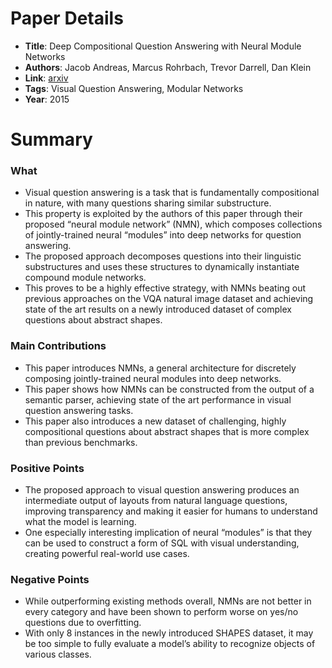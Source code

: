 # Paper Details

* **Title**: Deep Compositional Question Answering with Neural Module Networks
* **Authors**: Jacob Andreas, Marcus Rohrbach, Trevor Darrell, Dan Klein
* **Link**: [arxiv](https://arxiv.org/pdf/1511.02799.pdf)
* **Tags**: Visual Question Answering, Modular Networks
* **Year**: 2015

# Summary

### What
* Visual question answering is a task that is fundamentally compositional in nature, with many questions sharing similar substructure. 
* This property is exploited by the authors of this paper through their proposed “neural module network” (NMN), which composes collections of jointly-trained neural “modules” into deep networks for question answering. 
* The proposed approach decomposes questions into their linguistic substructures and uses these structures to dynamically instantiate compound module networks. 
* This proves to be a highly effective strategy, with NMNs beating out previous approaches on the VQA natural image dataset and achieving state of the art results on a newly introduced dataset of complex questions about abstract shapes.



### Main Contributions
* This paper introduces NMNs, a general architecture for discretely composing jointly-trained neural modules into deep networks.
* This paper shows how NMNs can be constructed from the output of a semantic parser, achieving state of the art performance in visual question answering tasks.
* This paper also introduces a new dataset of challenging, highly compositional questions about abstract shapes that is more complex than previous benchmarks.



### Positive Points
* The proposed approach to visual question answering produces an intermediate output of layouts from natural language questions, improving transparency and making it easier for humans to understand what the model is learning.
* One especially interesting implication of neural “modules” is that they can be used to construct a form of SQL with visual understanding, creating powerful real-world use cases.


### Negative Points
* While outperforming existing methods overall, NMNs are not better in every category and have been shown to perform worse on yes/no questions due to overfitting.
* With only 8 instances in the newly introduced SHAPES dataset, it may be too simple to fully evaluate a model’s ability to recognize objects of various classes.







